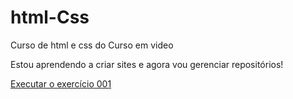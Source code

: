 # html-Css
 Curso de html e css do Curso em video

Estou aprendendo a criar sites e agora vou gerenciar repositórios!

<a href="https://fernandotky.github.io/html-Css/exerc%C3%ADcios/ex001/"> Executar o exercício 001</a>
